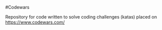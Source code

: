 #Codewars

Repository for code written to solve coding challenges (katas) placed on 
https://www.codewars.com/
